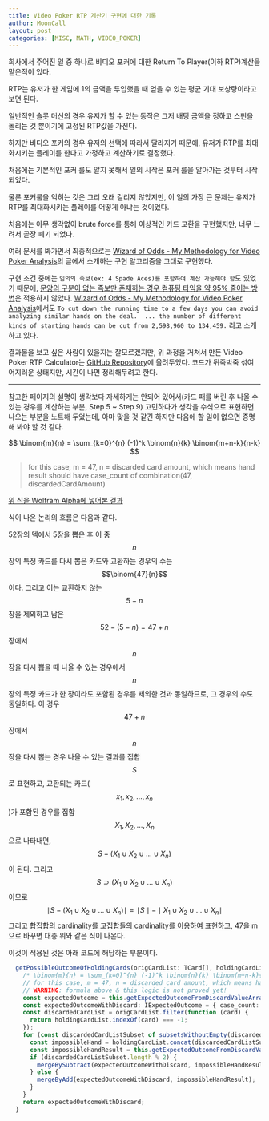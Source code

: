 ```yaml
---
title: Video Poker RTP 계산기 구현에 대한 기록
author: MoonCall
layout: post
categories: [MISC, MATH, VIDEO_POKER]
---
```


회사에서 주어진 일 중 하나로 비디오 포커에 대한 Return To Player(이하 RTP)계산을 맡은적이 있다.

RTP는 유저가 한 게임에 1의 금액을 투입했을 때 얻을 수 있는 평균 기대 보상량이라고 보면 된다.

일반적인 슬롯 머신의 경우 유저가 할 수 있는 동작은 그저 배팅 금액을 정하고 스핀을 돌리는 것 뿐이기에 고정된 RTP값을 가진다.

하지만 비디오 포커의 경우 유저의 선택에 따라서 달라지기 때문에, 유저가 RTP를 최대화시키는 플레이를 한다고 가정하고 계산하기로 결정했다.

처음에는 기본적인 포커 룰도 알지 못해서 일의 시작은 포커 룰을 알아가는 것부터 시작되었다.

물론 포커룰을 익히는 것은 그리 오래 걸리지 않았지만, 이 일의 가장 큰 문제는 유저가 RTP를 최대화시키는 플레이를 어떻게 아냐는 것이었다.

처음에는 아무 생각없이 brute force를 통해 이상적인 카드 교환을 구현했지만, 너무 느려서 곧장 폐기 되었다.

여러 문서를 봐가면서 최종적으로는 [Wizard of Odds - My Methodology for Video Poker Analysis](https://wizardofodds.com/games/video-poker/methodology/)의 글에서 소개하는 구현 알고리즘을 그대로 구현했다.

구현 조건 중에는 `임의의 족보(ex: 4 Spade Aces)를 포함하여 계산 가능해야 함`도 있었기 때문에, [문양의 구분이 없는 족보만 존재하는 경우 컴퓨팅 타임을 약 95% 줄이는 방법](https://arxiv.org/pdf/1602.04171.pdf)은 적용하지 않았다. [Wizard of Odds - My Methodology for Video Poker Analysis](https://wizardofodds.com/games/video-poker/methodology/)에서도 `To cut down the running time to a few days you can avoid analyzing similar hands on the deal.  ... the number of different kinds of starting hands can be cut from 2,598,960 to 134,459.` 라고 소개하고 있다.

결과물을 보고 싶은 사람이 있을지는 잘모르겠지만, 위 과정을 거쳐서 만든 Video Poker RTP Calculator는 [GitHub Repository](https://github.com/MoonCall/video-poker-calculator)에 올려두었다. 코드가 뒤죽박죽 섞여 어지러운 상태지만, 시간이 나면 정리해두려고 한다.

---

참고한 페이지의 설명이 생각보다 자세하게는 안되어 있어서(카드 패를 버린 후 나올 수 있는 경우를 계산하는 부분, Step 5 ~ Step 9) 고민하다가 생각을 수식으로 표현하면 나오는 부분을 노트해 두었는데, 아마 맞을 것 같긴 하지만 다음에 할 일이 없으면 증명해 봐야 할 것 같다.

$$ \binom{m}{n} = \sum_{k=0}^{n} (-1)^k \binom{n}{k} \binom{m+n-k}{n-k} $$

> for this case, m = 47, n = discarded card amount, which means hand result should have case_count of combination(47, discardedCardAmount)

[위 식을 Wolfram Alpha에 넣어본 결과](https://www.wolframalpha.com/input/?i=summation+of+(((-1)%5Ek)+*+(n+choose+k)+*+((m%2Bn-k)+choose+m))+from+k+%3D+0+to+n)

식이 나온 논리의 흐름은 다음과 같다.

52장의 덱에서 5장을 뽑은 후 이 중 $$n$$장의 특정 카드를 다시 뽑은 카드와 교환하는 경우의 수는 $$\binom{47}{n}$$이다. 그리고 이는 교환하지 않는 $$5-n$$장을 제외하고 남은 $$52-(5-n) = 47+n$$장에서 $$n$$장을 다시 뽑을 때 나올 수 있는 경우에서 $$n$$장의 특정 카드가 한 장이라도 포함된 경우를 제외한 것과 동일하므로, 그 경우의 수도 동일하다. 이 경우 $$47+n$$장에서 $$n$$장을 다시 뽑는 경우 나올 수 있는 결과를 집합 $$S$$로 표현하고, 교환되는 카드($$x_{1}, x_{2}, ..., x_{n}$$)가 포함된 경우를 집합 $$X_{1}, X_{2}, ..., X_{n}$$으로 나타내면, $$S - (X_{1} \cup X_{2} \cup ... \cup X_{n})$$이 된다. 그리고 $$S \supset (X_{1} \cup X_{2} \cup ... \cup X_{n})$$ 이므로 $$\mid S - (X_{1} \cup X_{2} \cup ... \cup X_{n})\mid = \mid S \mid -\mid X_{1} \cup X_{2} \cup ... \cup X_{n}\mid$$ 그리고 [합집합의 cardinality를 교집합들의 cardinality를 이용하여 표현하고](https://math.stackexchange.com/questions/2038147/equation-for-cardinality-of-the-union-of-n-sets), 47을 m으로 바꾸면 대충 위와 같은 식이 나온다.

이것이 적용된 것은 아래 코드에 해당하는 부분이다.

```typescript
  getPossibleOutcomeOfHoldingCards(origCardList: TCard[], holdingCardList: TCard[]): IExpectedOutcome {
    /* \binom{m}{n} = \sum_{k=0}^{n} (-1)^k \binom{n}{k} \binom{m+n-k}{n-k} */
    // for this case, m = 47, n = discarded card amount, which means hand result should have case_count of combination(47, discardedCardAmount)
    // WARNING: formula above & this logic is not proved yet!
    const expectedOutcome = this.getExpectedOutcomeFromDiscardValueArray(holdingCardList);
    const expectedOutcomeWithDiscard: IExpectedOutcome = { case_count: expectedOutcome.case_count, result: Object.assign({}, expectedOutcome.result) };
    const discardedCardList = origCardList.filter(function (card) {
      return holdingCardList.indexOf(card) === -1;
    });
    for (const discardedCardListSubset of subsetsWithoutEmpty(discardedCardList)) {
      const impossibleHand = holdingCardList.concat(discardedCardListSubset);
      const impossibleHandResult = this.getExpectedOutcomeFromDiscardValueArray(impossibleHand);
      if (discardedCardListSubset.length % 2) {
        mergeBySubtract(expectedOutcomeWithDiscard, impossibleHandResult);
      } else {
        mergeByAdd(expectedOutcomeWithDiscard, impossibleHandResult);
      }
    }
    return expectedOutcomeWithDiscard;
  }
```